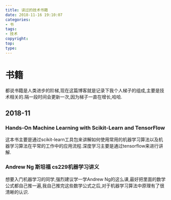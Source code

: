 ```yaml
---
title: 读过的技术书籍
date: 2018-11-16 19:10:07
categories:
- 书
tags:
- 技术
copyright:
top:
type:
---
```

# 书籍

都说书籍是人类进步的阶梯,现在这篇博客就是记录下我个人梯子的组成,主要是技术相关的.隔一段时间会更新一次,因为梯子一直在增长,哈哈.

## 2018-11

### Hands-On Machine Learning with Scikit-Learn and TensorFlow

这本书主要是通过scikit-learn工具包来讲解如何使用常用的机器学习算法以及机器学习算法在平常的工作中的应用流程.深度学习主要是通过tensorflow来进行讲解.

### Andrew Ng 斯坦福 cs229机器学习讲义

想要入门机器学习的同学,强烈建议学一学Andrew Ng的这么课,最好把里面的数学公式都自己推一遍,我自己推完这些数学公式之后,对于机器学习算法中原理有了很清晰的认识.

